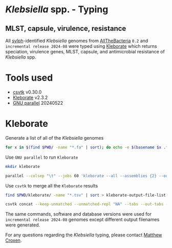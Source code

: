 *Klebsiella* spp. - Typing
========================
MLST, capsule, virulence, resistance
------------------------------------

All [sylph](https://github.com/bluenote-1577/sylph)-identified *Klebsiella* genomes from [AllTheBacteria](https://allthebacteria.readthedocs.io/en/latest/) ``0.2`` and ``incremental release 2024-08`` were typed using [Kleborate](https://pubmed.ncbi.nlm.nih.gov/34234121/) which returns speciation, virulence genes, MLST, capsule, and antimicrobial resistance of *Klebsiella* spp.

# Tools used
* [csvtk](https://github.com/shenwei356/csvtk) v0.30.0
* [Kleborate](https://pubmed.ncbi.nlm.nih.gov/34234121/) v2.3.2
* [GNU parallel](https://www.gnu.org/software/parallel/) 20240522

# Kleborate
Generate a list of all of the *Klebsiella* genomes

```bash
for x in $(find $PWD/ -name "*.fa" | sort); do echo -e $(basename $x .fa)"\t"$x; done > atb-klebsiella-list.txt
```

Use ``GNU parallel`` to run ``Kleborate``
```bash
mkdir kleborate

parallel --colsep "\t" --jobs 60 'kleborate --all --assemblies {2} --outfile kleborate/{1}.kleborate.tsv' :::: atb-klebsiella-list.txt
```

Use ``csvtk`` to merge all the ``Kleborate`` results
```bash
find $PWD/kleborate/ -name "*.tsv" | sort > kleborate-output-file-list.txt

csvtk concat --keep-unmatched --unmatched-repl "NA" --tabs --out-tabs --num-cpus 60 --infile-list kleborate-output-file-list.txt > atb-0.2-kleborate.v2.3.2-merged.tsv
```

The same commands, software and database versions were used for ``incremental release 2024-08`` genomes except different output filenames were generated.

For any questions regarding the *Klebsiella* typing, please contact [Matthew Croxen](mailto:mcroxen@ualberta.ca).
